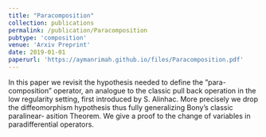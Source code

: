 ```yaml
--- 
title: "Paracomposition" 
collection: publications  
permalink: /publication/Paracomposition
pubtype: 'composition'
venue: 'Arxiv Preprint'
date: 2019-01-01
paperurl: 'https://aymanrimah.github.io/files/Paracomposition.pdf'
---
```

 

In this paper we revisit the hypothesis needed to define the ”para- composition” operator, an analogue to the classic pull back operation in the low regularity setting, first introduced by S. Alinhac. More precisely we drop the diffeomorphism hypothesis thus fully generalizing Bony’s classic paralinear- asition Theorem. We give a proof to the change of variables in paradifferential operators.
 


